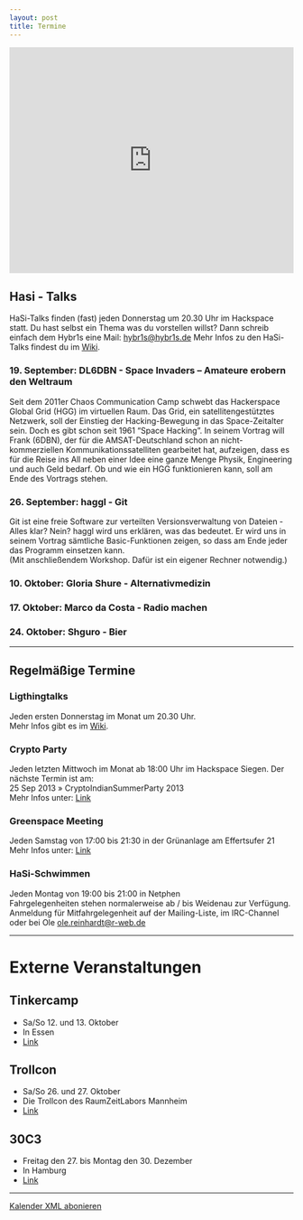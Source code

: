 ```yaml
---
layout: post
title: Termine
---
```

<html>
<iframe src="https://www.google.com/calendar/embed?showTitle=0&amp;showDate=0&amp;showCalendars=0&amp;mode=WEEK&amp;height=400&amp;wkst=2&amp;hl=de&amp;bgcolor=%23ffffff&amp;src=bhj0m4hpsiqa8gpfdo8vb76p7k%40group.calendar.google.com&amp;color=%232F6309&amp;ctz=Europe%2FBerlin" style=" border-width:0 " width="100%" height="400" frameborder="0" scrolling="no"></iframe>
</html>

## Hasi - Talks
HaSi-Talks finden (fast) jeden Donnerstag um 20.30 Uhr im Hackspace statt.
Du hast selbst ein Thema was du vorstellen willst? Dann schreib einfach dem Hybr1s eine Mail: [hybr1s@hybr1s.de](mailto:hybr1s@hybr1s.de)
Mehr Infos zu den HaSi-Talks findest du im [Wiki](http://hasi.it/wiki/Kategorie:Vortrag). 


### 19. September: DL6DBN - Space Invaders – Amateure erobern den Weltraum

Seit dem 2011er Chaos  Communication Camp schwebt das Hackerspace Global Grid (HGG) im virtuellen Raum. Das Grid, ein satellitengestütztes Netzwerk, soll der Einstieg der Hacking-Bewegung in das Space-Zeitalter sein. Doch es gibt schon seit 1961 “Space Hacking”. In seinem Vortrag will Frank (6DBN), der für die AMSAT-Deutschland schon an nicht-kommerziellen Kommunikationssatelliten gearbeitet hat, aufzeigen, dass es für die Reise ins All neben einer Idee eine ganze Menge Physik, Engineering und auch Geld bedarf. Ob und wie ein HGG funktionieren kann, soll am Ende des Vortrags stehen.

### 26. September: haggl - Git

Git ist eine freie Software zur verteilten Versionsverwaltung von Dateien - Alles klar? Nein? haggl wird uns erklären, was das bedeutet. Er wird uns in seinem Vortrag sämtliche Basic-Funktionen zeigen, so dass am Ende jeder das Programm einsetzen kann. <br />
(Mit anschließendem Workshop. Dafür ist ein eigener Rechner notwendig.)

### 10. Oktober: Gloria Shure - Alternativmedizin

### 17. Oktober: Marco da Costa - Radio machen

### 24. Oktober: Shguro - Bier 

<hr>

## Regelmäßige Termine

### Ligthingtalks

Jeden ersten Donnerstag im Monat um 20.30 Uhr. <br>
Mehr Infos gibt es im [Wiki](http://hasi.it/wiki/LightningTalks).


### Crypto Party

Jeden letzten Mittwoch im Monat ab 18:00 Uhr im Hackspace Siegen. 
Der nächste Termin ist am: <br />
25 Sep 2013 » CryptoIndianSummerParty 2013 <br>
Mehr Infos unter: [Link](http://chaostreff-siegen.de/veranstaltungen/cryptoparty/)


### Greenspace Meeting

Jeden Samstag von 17:00 bis 21:30  in der Grünanlage am Effertsufer 21 <br />
Mehr Infos unter: [Link](http://transition-siegen.de/blog/2013/04/16/regelmasige-treffen/)


### HaSi-Schwimmen

Jeden Montag von 19:00 bis 21:00 in Netphen  <br>
Fahrgelegenheiten stehen normalerweise ab / bis Weidenau zur Verfügung.  Anmeldung für Mitfahrgelegenheit auf der Mailing-Liste, im IRC-Channel oder bei Ole [ole.reinhardt@r-web.de](mailto:ole.reinhardt@r-web.de) 

<hr>

# Externe Veranstaltungen


## Tinkercamp

- Sa/So 12. und 13. Oktober
- In Essen
- [Link](http://www.tinkercamp.de/)



## Trollcon
- Sa/So 26. und 27. Oktober
- Die Trollcon des RaumZeitLabors Mannheim
- [Link](https://wiki.raumzeitlabor.de/wiki/Trollcon/2013)



## 30C3
- Freitag den 27. bis Montag den 30. Dezember
- In Hamburg
- [Link](http://events.ccc.de/category/30c3/)

<hr>

[Kalender XML abonieren](https://www.google.com/calendar/feeds/bhj0m4hpsiqa8gpfdo8vb76p7k%40group.calendar.google.com/public/basic)